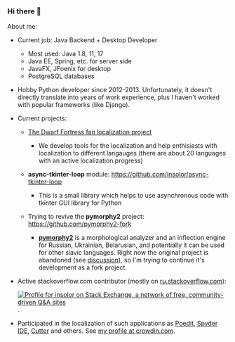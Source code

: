 ### Hi there 👋

About me:

- Current job: Java Backend + Desktop Developer
  - Most used: Java 1.8, 11, 17
  - Java EE, Spring, etc. for server side
  - JavaFX, JFoenix for desktop
  - PostgreSQL databases
  
- Hobby Python developer since 2012-2013. Unfortunately, it doesn't directly translate into years of work experience, plus I haven't worked with popular frameworks (like Django).

- Current projects:
  - [The Dwarf Fortress fan localization project](https://github.com/dfint)
    - We develop tools for the localization and help enthisiasts with localization to different langauges (there are about 20 languages with an active localization progress)

  - **async-tkinter-loop** module: https://github.com/insolor/async-tkinter-loop
    - This is a small library which helps to use asynchronous code with tkinter GUI library for Python

  - Trying to revive the **pymorphy2** project: https://github.com/pymorphy2-fork
    - [**pymorphy2**](https://github.com/pymorphy2/pymorphy2) is a morphological analyzer and an inflection engine for Russian, Ukrainian, Belarusian, and potentially it can be used for other slavic languages. Right now the original project is abandoned (see [discussion](https://github.com/pymorphy2/pymorphy2/issues/160)), so I'm trying to continue it's development as a fork project.
<!--
- Made some contributions to Open Source
  - The first documented Open Source activity is dated to the year of 2014. Those were [some improvements][8] to the [OpenEuphoria][9] project.
  - Other more or less significant contribution was a fix to the pymorphy2 project: https://github.com/pymorphy2/pymorphy2/pull/69
  - Lots of small fixes here and there, text fixes, translations, etc.
-->
- Active stackoverflow.com contributor (mostly on [ru.stackoverflow.com][1]):

    [![Profile for insolor on Stack Exchange, a network of free, community-driven Q&amp;A sites][2]][3].

- Participated in the localization of such applications as [Poedit][4], [Spyder IDE][5], [Cutter][6] and others. See [my profile at crowdin.com][7].

<!--
- I'm also a language/language-learning enthusiast:
  - Bilingual person: Russian and Ukrainian
  - constantly learning English since school days (current level is somewhere between B1 and B2)
  - I understand speaking and writing in Belarusian (since it is very similar to Ukrainian and Russian)
  - I know a little bit of Polish from Duolingo and some other resources, up to the level of partial understanding of pop compositions in Polish (such artists as Daria Zawiałow, Mela Koteluk, The Dumplings, Sarsa, Sylwia Grzeszczak and others). The common vocabulary with the Ukrainian language and the knowledge of the logic of the sound differences between Polish and Ukrainian help a lot.
  - Now I'm struggling with Chinese. I don't know how far it will go.
  - I also know some Spanish, but very little.
-->
  [1]: https://ru.stackoverflow.com/users/1365
  [2]: https://stackexchange.com/users/flair/6028457.png?theme=dark
  [3]: https://stackexchange.com/users/6028457/insolor
  [4]: https://poedit.net
  [5]: https://www.spyder-ide.org
  [6]: https://cutter.re
  [7]: https://crowdin.com/profile/insolor
  [8]: https://github.com/OpenEuphoria/euphoria/commits?author=insolor
  [9]: https://github.com/OpenEuphoria
